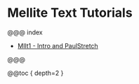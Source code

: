 # Mellite Text Tutorials

@@@ index

* [Mllt1 - Intro and PaulStretch](tut_mellite_paulstretch.md)

@@@

@@toc { depth=2 }
